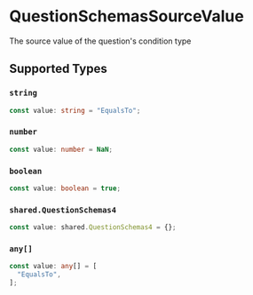 # QuestionSchemasSourceValue

The source value of the question's condition type


## Supported Types

### `string`

```typescript
const value: string = "EqualsTo";
```

### `number`

```typescript
const value: number = NaN;
```

### `boolean`

```typescript
const value: boolean = true;
```

### `shared.QuestionSchemas4`

```typescript
const value: shared.QuestionSchemas4 = {};
```

### `any[]`

```typescript
const value: any[] = [
  "EqualsTo",
];
```


